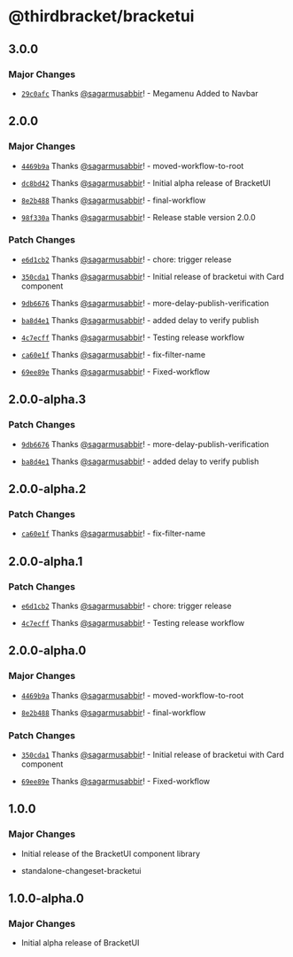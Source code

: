 # @thirdbracket/bracketui

## 3.0.0

### Major Changes

- [`29c0afc`](https://github.com/sagarmusabbir/bracketui/commit/29c0afc899ce947a4b788ab00a3a007f4d743342) Thanks [@sagarmusabbir](https://github.com/sagarmusabbir)! - Megamenu Added to Navbar

## 2.0.0

### Major Changes

- [`4469b9a`](https://github.com/sagarmusabbir/bracketui/commit/4469b9af2393b2eafdfe5563e8202b5cc325539c) Thanks [@sagarmusabbir](https://github.com/sagarmusabbir)! - moved-workflow-to-root

- [`dc8bd42`](https://github.com/sagarmusabbir/bracketui/commit/dc8bd4297144fe09fb17c1c4bc7cdcb20dbc76ed) Thanks [@sagarmusabbir](https://github.com/sagarmusabbir)! - Initial alpha release of BracketUI

- [`8e2b488`](https://github.com/sagarmusabbir/bracketui/commit/8e2b4882db29e45313d071adaed1c64363f2009a) Thanks [@sagarmusabbir](https://github.com/sagarmusabbir)! - final-workflow

- [`98f330a`](https://github.com/sagarmusabbir/bracketui/commit/98f330a94c3ab371b7914918474f1bc6e7cdedd3) Thanks [@sagarmusabbir](https://github.com/sagarmusabbir)! - Release stable version 2.0.0

### Patch Changes

- [`e6d1cb2`](https://github.com/sagarmusabbir/bracketui/commit/e6d1cb202ee9ed52bc06c035f1157289b7d7f0d0) Thanks [@sagarmusabbir](https://github.com/sagarmusabbir)! - chore: trigger release

- [`350cda1`](https://github.com/sagarmusabbir/bracketui/commit/350cda18b712e5b46b0000819160b858258c2c3f) Thanks [@sagarmusabbir](https://github.com/sagarmusabbir)! - Initial release of bracketui with Card component

- [`9db6676`](https://github.com/sagarmusabbir/bracketui/commit/9db6676e57663ae97f969683d48de57c945fb5bf) Thanks [@sagarmusabbir](https://github.com/sagarmusabbir)! - more-delay-publish-verification

- [`ba8d4e1`](https://github.com/sagarmusabbir/bracketui/commit/ba8d4e160362f6681ef9e405fb38fa585b116ab6) Thanks [@sagarmusabbir](https://github.com/sagarmusabbir)! - added delay to verify publish

- [`4c7ecff`](https://github.com/sagarmusabbir/bracketui/commit/4c7ecff517216676aedbe1a4fc7aa8cbe2e629a9) Thanks [@sagarmusabbir](https://github.com/sagarmusabbir)! - Testing release workflow

- [`ca60e1f`](https://github.com/sagarmusabbir/bracketui/commit/ca60e1f3ecf9453a4113b374efaa54ceae291b38) Thanks [@sagarmusabbir](https://github.com/sagarmusabbir)! - fix-filter-name

- [`69ee89e`](https://github.com/sagarmusabbir/bracketui/commit/69ee89e5167283727f1fc447f9cf412188114cbb) Thanks [@sagarmusabbir](https://github.com/sagarmusabbir)! - Fixed-workflow

## 2.0.0-alpha.3

### Patch Changes

- [`9db6676`](https://github.com/sagarmusabbir/bracketui/commit/9db6676e57663ae97f969683d48de57c945fb5bf) Thanks [@sagarmusabbir](https://github.com/sagarmusabbir)! - more-delay-publish-verification

- [`ba8d4e1`](https://github.com/sagarmusabbir/bracketui/commit/ba8d4e160362f6681ef9e405fb38fa585b116ab6) Thanks [@sagarmusabbir](https://github.com/sagarmusabbir)! - added delay to verify publish

## 2.0.0-alpha.2

### Patch Changes

- [`ca60e1f`](https://github.com/sagarmusabbir/bracketui/commit/ca60e1f3ecf9453a4113b374efaa54ceae291b38) Thanks [@sagarmusabbir](https://github.com/sagarmusabbir)! - fix-filter-name

## 2.0.0-alpha.1

### Patch Changes

- [`e6d1cb2`](https://github.com/sagarmusabbir/bracketui/commit/e6d1cb202ee9ed52bc06c035f1157289b7d7f0d0) Thanks [@sagarmusabbir](https://github.com/sagarmusabbir)! - chore: trigger release

- [`4c7ecff`](https://github.com/sagarmusabbir/bracketui/commit/4c7ecff517216676aedbe1a4fc7aa8cbe2e629a9) Thanks [@sagarmusabbir](https://github.com/sagarmusabbir)! - Testing release workflow

## 2.0.0-alpha.0

### Major Changes

- [`4469b9a`](https://github.com/sagarmusabbir/bracketui/commit/4469b9af2393b2eafdfe5563e8202b5cc325539c) Thanks [@sagarmusabbir](https://github.com/sagarmusabbir)! - moved-workflow-to-root

- [`8e2b488`](https://github.com/sagarmusabbir/bracketui/commit/8e2b4882db29e45313d071adaed1c64363f2009a) Thanks [@sagarmusabbir](https://github.com/sagarmusabbir)! - final-workflow

### Patch Changes

- [`350cda1`](https://github.com/sagarmusabbir/bracketui/commit/350cda18b712e5b46b0000819160b858258c2c3f) Thanks [@sagarmusabbir](https://github.com/sagarmusabbir)! - Initial release of bracketui with Card component

- [`69ee89e`](https://github.com/sagarmusabbir/bracketui/commit/69ee89e5167283727f1fc447f9cf412188114cbb) Thanks [@sagarmusabbir](https://github.com/sagarmusabbir)! - Fixed-workflow

## 1.0.0

### Major Changes

- Initial release of the BracketUI component library

- standalone-changeset-bracketui

## 1.0.0-alpha.0

### Major Changes

- Initial alpha release of BracketUI
